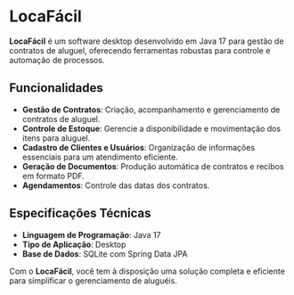 # LocaFácil  

**LocaFácil** é um software desktop desenvolvido em Java 17 para gestão de contratos de aluguel, oferecendo ferramentas robustas para controle e automação de processos.  

## Funcionalidades  

- **Gestão de Contratos**: Criação, acompanhamento e gerenciamento de contratos de aluguel.  
- **Controle de Estoque**: Gerencie a disponibilidade e movimentação dos itens para aluguel.  
- **Cadastro de Clientes e Usuários**: Organização de informações essenciais para um atendimento eficiente.  
- **Geração de Documentos**: Produção automática de contratos e recibos em formato PDF.
- **Agendamentos**: Controle das datas dos contratos.

## Especificações Técnicas  

- **Linguagem de Programação**: Java 17  
- **Tipo de Aplicação**: Desktop  
- **Base de Dados**: SQLite com Spring Data JPA  

Com o **LocaFácil**, você tem à disposição uma solução completa e eficiente para simplificar o gerenciamento de aluguéis.  
